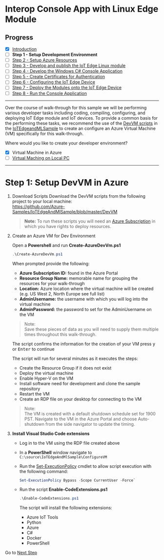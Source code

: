 # Interop Console App with Linux Edge Module
## Progress

- [x] [Introduction](../README.md)  
- [ ] **Step 1 - Setup Development Environment**
- [ ] [Step 2 - Setup Azure Resources](./Setup%20Azure%20Resources.MD)  
- [ ] [Step 3 - Develop and publish the IoT Edge Linux module](./Develop%20and%20publish%20the%20IoT%20edge%20Linux%20module.MD)  
- [ ] [Step 4 - Develop the Windows C# Console Application](./Develop%20the%20Windows%20C%23%20Console%20Application.MD)  
- [ ] [Step 5 - Create Certificates for Authentication](./Create%20Certificates%20for%20Authentication.MD)  
- [ ] [Step 6 - Configuring the IoT Edge Device](./Configuring%20the%20IoT%20Edge%20Device.MD)  
- [ ] [Step 7 - Deploy the Modules onto the IoT Edge Device](./Deploy%20the%20Modules%20onto%20the%20IoT%20Edge%20Device.MD)  
- [ ] [Step 8 - Run the Console Application](./Run%20the%20Console%20Application.MD)  
---
Over the course of walk-through for this sample we will be performing various developer tasks including coding, compiling, configuring, and deploying IoT Edge module and IoT devices. To provide a common basis for the performing these tasks, we recommend the use of the [DevVM scripts](https://github.com/Azure-Samples/IoTEdgeAndMlSample/blob/master/DevVM) in the [IoTEdgeandMLSample](https://github.com/Azure-Samples/IoTEdgeAndMlSample) to create an configure an Azure Virtual Machine (VM) specifically for this walk-through.

Where would you like to create your developer environment?  

- [x] Virtual Machine in Azure 
- [ ] [Virtual Maching on Local PC](./Setup%20DevVM%20on%20Local%20PC.MD)
    
---
# Step 1: Setup DevVM in Azure   

1. Download Scripts
Download the DevVM scripts from the following project to your local machine:   
https://github.com/Azure-Samples/IoTEdgeAndMlSample/blob/master/DevVM  

    > **Note:** To run these scripts you will need an [Azure Subscription](https://azure.microsoft.com/en-us/free/) in which you have rights to deploy resources.

1.  Create an Azure VM for Dev Environment

    Open a **Powershell** and run **Create-AzureDevVm.ps1**
    ```powershell
    .\Create-AzureDevVm.ps1
    ```
     When prompted provide the following:
    - **Azure Subscription ID:** found in the Azure Portal 
    - **Resource Group Name:** memorable name for grouping the resources for your walk-through
    - **Location:** Azure location where the virtual machine will be created (e.g. US West 2, North Europe see full list) 
    - **AdminUsername:** the username with which you will log into the virtual machine
    - **AdminPassword:** the password to set for the AdminUsername on the VM
       
    > Note:  
    Save these pieces of data as you will need to supply them multiple times throughout this walk-through.

    The script confirms the information for the creation of your VM press <kbd>y</kbd> or <kbd>Enter</kbd> to continue

    The script will run for several minutes as it executes the steps:
    - Create the Resource Group if it does not exist
    - Deploy the virtual machine
    - Enable Hyper-V on the VM
    - Install software need for development and clone the sample repository
    - Restart the VM
    - Create an RDP file on your desktop for connecting to the VM 

    > Note:  
    The VM is created with a default shutdown schedule set for 1900 PST. Navigate to the VM in the Azure Portal and choose Auto-shutdown from the side navigator to update the timing.

1. **Install Visual Studio Code extensions**  
    * Log in to the VM using the RDP file created above
    * In a **PowerShell** window navigate to `C:\source\IoTEdgeAndMlSample\ConfigureVM`
    * Run the [Set-ExecutionPolicy](https://docs.microsoft.com/powershell/module/microsoft.powershell.security/set-executionpolicy?view=powershell-7) cmdlet to allow script execution with the following command:

        ```powershell
        Set-ExecutionPolicy Bypass -Scope CurrentUser -Force`
        ```

    * Run the script **Enable-CodeExtensions.ps1**
        ```powershell
        .\Enable-CodeExtensions.ps1
        ```

        The script will install the following extensions:
        - Azure IoT Tools
        - Python
        - Azure
        - C#
        - Docker
        - PowerShell

Go to [Next Step](./Setup%20Azure%20Resources.MD)  

